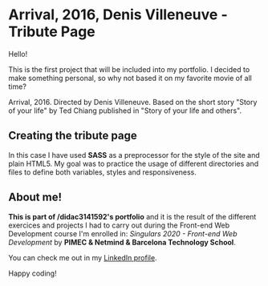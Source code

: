 # Arrival, 2016, Denis Villeneuve - Tribute Page

Hello! 

This is the first project that will be included into my portfolio. I decided to make something personal, so why not based it on my favorite movie of all time? 

Arrival, 2016. Directed by Denis Villeneuve. Based on the short story "Story of your life" by Ted Chiang published in "Story of your life and others".

## Creating the tribute page

In this case I have used **SASS** as a preprocessor for the style of the site and plain HTML5. My goal was to practice the usage of different directories and files to define both variables, styles and responsiveness. 

## About me!

**This is part of /didac3141592's portfolio** and it is the result of the different exercices and projects I had to carry out during the Front-end Web Development course I'm enrolled in: _Singulars 2020 - Front-end Web Development_ by **PIMEC & Netmind & Barcelona Technology School**. 

You can check me out in my [LinkedIn profile](www.linkedin.com/in/didac3141592/).

Happy coding! 




